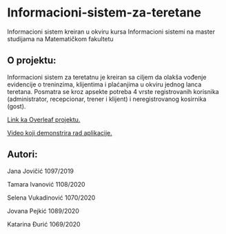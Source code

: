 # Informacioni-sistem-za-teretane
Informacioni sistem kreiran u okviru kursa Informacioni sistemi na master studijama na Matematičkom fakultetu

## O projektu:
Informacioni sistem za teretatnu je kreiran sa ciljem da olakša vođenje evidencije o treninzima, klijentima i plaćanjima u okviru jednog lanca teretana. Posmatra se kroz apsekte potreba 4 vrste registrovanih korisnika (administrator, recepcionar, trener i klijent) i neregistrovanog kosirnika (gost).

[Link ka Overleaf projektu.](https://www.overleaf.com/project/5facfb727bd15b8fa1daf003)

[Video koji demonstrira rad aplikacije.](https://youtu.be/SbIg4ylzBz8)

## Autori:

Jana Jovičić 1097/2019

Tamara Ivanović 1108/2020

Selena Vukadinović 1070/2020

Jovana Pejkić 1089/2020

Katarina Đurić 1069/2020
